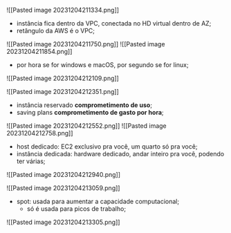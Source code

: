 ![[Pasted image 20231204211334.png]]

- instância fica dentro da VPC, conectada no HD virtual dentro de AZ;
- retângulo da AWS é o VPC;

![[Pasted image 20231204211750.png]]
![[Pasted image 20231204211854.png]]
- por hora se for windows e macOS, por segundo se for linux;

![[Pasted image 20231204212109.png]]

![[Pasted image 20231204212351.png]]

- instância reservado **comprometimento de uso**; 
- saving plans **comprometimento de gasto por hora**;

![[Pasted image 20231204212552.png]]
![[Pasted image 20231204212758.png]]

- host dedicado: EC2 exclusivo pra você, um quarto só pra você;
- instância dedicada: hardware dedicado, andar inteiro pra você, podendo ter várias;

![[Pasted image 20231204212940.png]]

![[Pasted image 20231204213059.png]]
- spot: usada para aumentar a capacidade computacional;
	- só é usada para picos de trabalho;

![[Pasted image 20231204213305.png]]